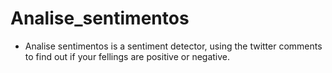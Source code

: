 # Analise_sentimentos
- Analise sentimentos is a sentiment detector, using the twitter comments to find out if your fellings are positive or negative.
